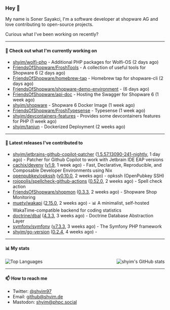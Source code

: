 ### Hey 👋

My name is Soner Sayakci, I'm a software developer at shopware AG and love contributing to open-source projects.

Curious what I've been working on recently?

---

#### 👷 Check out what I'm currently working on

- [shyim/wolfi-php](https://github.com/shyim/wolfi-php) - Additional PHP packages for Wolfi-OS (2 days ago)
- [FriendsOfShopware/FroshTools](https://github.com/FriendsOfShopware/FroshTools) - A collection of useful tools for Shopware 6 (2 days ago)
- [FriendsOfShopware/homebrew-tap](https://github.com/FriendsOfShopware/homebrew-tap) - Homebrew tap for shopware-cli (2 days ago)
- [FriendsOfShopware/shopware-demo-environment](https://github.com/FriendsOfShopware/shopware-demo-environment) -  (6 days ago)
- [FriendsOfShopware/api-doc](https://github.com/FriendsOfShopware/api-doc) - Hosting the Swagger for Shopware 6 (1 week ago)
- [shyim/shopware](https://github.com/shyim/shopware) - Shopware 6 Docker Image (1 week ago)
- [FriendsOfShopware/FroshTypesense](https://github.com/FriendsOfShopware/FroshTypesense) - Typesense (1 week ago)
- [shyim/devcontainers-features](https://github.com/shyim/devcontainers-features) - Provides some devcontainers features for PHP (1 week ago)
- [shyim/tanjun](https://github.com/shyim/tanjun) - Dockerized Deployment (2 weeks ago)

---

#### 🔭 Latest releases I've contributed to

- [shyim/jetbrains-github-copilot-patcher](https://github.com/shyim/jetbrains-github-copilot-patcher) ([1.5.57.13090-241-nightly](https://github.com/shyim/jetbrains-github-copilot-patcher/releases/tag/1.5.57.13090-241-nightly), 1 day ago) - Patcher for Github Copilot to work with Jetbrain IDE EAP versions
- [cachix/devenv](https://github.com/cachix/devenv) ([v1.9](https://github.com/cachix/devenv/releases/tag/v1.9), 1 week ago) - Fast, Declarative, Reproducible, and Composable Developer Environments using Nix
- [openpubkey/opkssh](https://github.com/openpubkey/opkssh) ([v0.10.0](https://github.com/openpubkey/opkssh/releases/tag/v0.10.0), 2 weeks ago) - opkssh (OpenPubkey SSH)
- [rojopolis/spellcheck-github-actions](https://github.com/rojopolis/spellcheck-github-actions) ([0.52.0](https://github.com/rojopolis/spellcheck-github-actions/releases/tag/0.52.0), 2 weeks ago) - Spell check action
- [FriendsOfShopware/shopmon](https://github.com/FriendsOfShopware/shopmon) ([0.3.3](https://github.com/FriendsOfShopware/shopmon/releases/tag/0.3.3), 2 weeks ago) - Shopware Shop Monitoring
- [muety/wakapi](https://github.com/muety/wakapi) ([2.15.0](https://github.com/muety/wakapi/releases/tag/2.15.0), 2 weeks ago) - 📊 A minimalist, self-hosted WakaTime-compatible backend for coding statistics
- [doctrine/dbal](https://github.com/doctrine/dbal) ([4.3.3](https://github.com/doctrine/dbal/releases/tag/4.3.3), 3 weeks ago) - Doctrine Database Abstraction Layer
- [symfony/symfony](https://github.com/symfony/symfony) ([v7.3.3](https://github.com/symfony/symfony/releases/tag/v7.3.3), 3 weeks ago) - The Symfony PHP framework
- [shyim/go-version](https://github.com/shyim/go-version) ([0.2.4](https://github.com/shyim/go-version/releases/tag/0.2.4), 4 weeks ago) - 

---

#### 📊 My stats

<img align="right" alt="shyim's GitHub stats" src="https://github-readme-stats.vercel.app/api?username=shyim&count_private=1&show_icons=true&" />

![Top Languages](https://github-readme-stats.vercel.app/api/top-langs/?username=shyim)

---

#### 📫 How to reach me

- Twitter: [@shyim97](https://twitter.com/shyim97)
- Email: [github@shyim.de](mailto://github@shyim.de)
- Mastodon: <a rel="me" href="https://phpc.social/@shyim">shyim@phpc.social</a>
